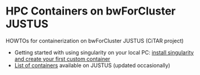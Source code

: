 # HPC Containers on bwForCluster JUSTUS
HOWTOs for containerization on bwForCluster JUSTUS (CiTAR project)

* Getting started with using singularity on your local PC: [install singularity and create your first custom container](../docs/INSTALL.md)
* [List of containers](../docs/CONTAINERLIST.md) available on JUSTUS (updated occasionally)
